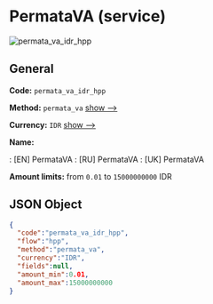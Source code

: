 
# PermataVA (service) 
![permata_va_idr_hpp](https://static.openfintech.io/payment_methods/permata_va_idr_hpp/logo.svg?w=400&c=v0.59.26#w200)  

## General 
 
**Code:** `permata_va_idr_hpp` 
 
**Method:** `permata_va` 
 [show -->](/payment-methods/permata_va/) 
 
**Currency:** `IDR` [show -->](/currencies/IDR/) 
 
**Name:** 
 
:	[EN] PermataVA 
:	[RU] PermataVA 
:	[UK] PermataVA 
 
**Amount limits:** from `0.01` to `15000000000` IDR 

## JSON Object 

```json
{
  "code":"permata_va_idr_hpp",
  "flow":"hpp",
  "method":"permata_va",
  "currency":"IDR",
  "fields":null,
  "amount_min":0.01,
  "amount_max":15000000000
}
```  
